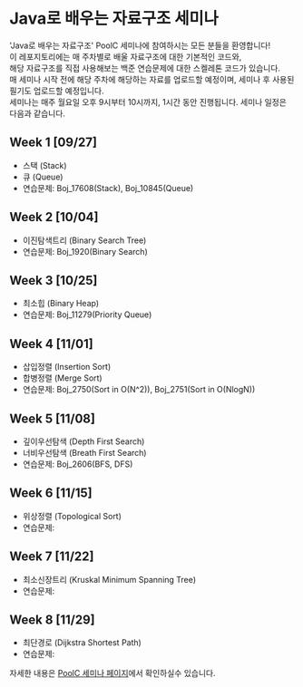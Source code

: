 # Java로 배우는 자료구조 세미나
'Java로 배우는 자료구조' PoolC 세미나에 참여하시는 모든 분들을 환영합니다!  
이 레포지토리에는 매 주차별로 배울 자료구조에 대한 기본적인 코드와,  
해당 자료구조를 직접 사용해보는 백준 연습문제에 대한 스켈레톤 코드가 있습니다.  
매 세미나 시작 전에 해당 주차에 해당하는 자료를 업로드할 예정이며, 세미나 후 사용된 필기도 업로드할 예정입니다.  
세미나는 매주 월요일 오후 9시부터 10시까지, 1시간 동안 진행됩니다. 세미나 일정은 다음과 같습니다.  

## Week 1 [09/27]
- 스택 (Stack)
- 큐 (Queue)
- 연습문제: Boj_17608(Stack), Boj_10845(Queue)

## Week 2 [10/04]
- 이진탐색트리 (Binary Search Tree)
- 연습문제: Boj_1920(Binary Search)

## Week 3 [10/25]
- 최소힙 (Binary Heap)
- 연습문제: Boj_11279(Priority Queue)

## Week 4 [11/01]
- 삽입정렬 (Insertion Sort)
- 합병정렬 (Merge Sort)
- 연습문제: Boj_2750(Sort in O(N^2)), Boj_2751(Sort in O(NlogN))

## Week 5 [11/08]
- 깊이우선탐색 (Depth First Search)
- 너비우선탐색 (Breath First Search)
- 연습문제: Boj_2606(BFS, DFS)

## Week 6 [11/15]
- 위상정렬 (Topological Sort)
- 연습문제:

## Week 7 [11/22]
- 최소신장트리 (Kruskal Minimum Spanning Tree)
- 연습문제:

## Week 8 [11/29]
- 최단경로 (Dijkstra Shortest Path)
- 연습문제:


자세한 내용은 [PoolC 세미나 페이지](https://poolc.org/activity/506)에서 확인하실수 있습니다.
